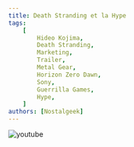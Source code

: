 ```yaml
---
title: Death Stranding et la Hype
tags:
    [
        Hideo Kojima,
        Death Stranding,
        Marketing,
        Trailer,
        Metal Gear,
        Horizon Zero Dawn,
        Sony,
        Guerrilla Games,
        Hype,
    ]
authors: [Nostalgeek]
---
```


![youtube](https://www.youtube.com/watch?v=cPVFzehCG4U)
